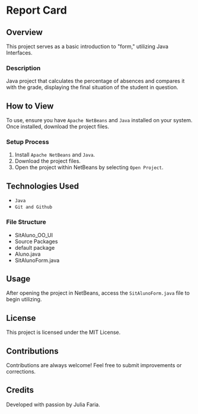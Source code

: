 # Report Card

## Overview
This project serves as a basic introduction to "form," utilizing Java Interfaces.

### Description
Java project that calculates the percentage of absences and compares it with the grade, displaying the final situation of the student in question.

## How to View
To use, ensure you have `Apache NetBeans` and `Java` installed on your system. Once installed, download the project files.

### Setup Process
1. Install `Apache NetBeans` and `Java`.
2. Download the project files.
3. Open the project within NetBeans by selecting `Open Project`.

## Technologies Used
- `Java`
- `Git and Github`

### File Structure
- SitAluno_OO_UI
- Source Packages
- default package
- Aluno.java
- SitAlunoForm.java

## Usage
After opening the project in NetBeans, access the `SitAlunoForm.java` file to begin utilizing.

## License
This project is licensed under the MIT License.

## Contributions
Contributions are always welcome! Feel free to submit improvements or corrections.

## Credits
Developed with passion by Julia Faria.

